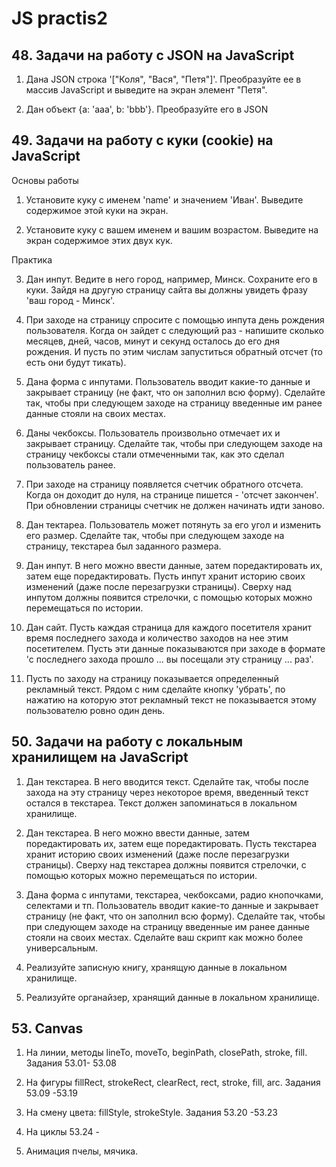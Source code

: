 # JS practis2

## 48. Задачи на работу с JSON на JavaScript
1. Дана JSON строка '["Коля", "Вася", "Петя"]'. Преобразуйте ее в массив JavaScript и выведите на экран элемент "Петя".

2. Дан объект {a: 'aaa', b: 'bbb'}. Преобразуйте его в JSON

## 49. Задачи на работу с куки (cookie) на JavaScript

Основы работы

1. Установите куку с именем 'name' и значением 'Иван'. Выведите содержимое этой куки на экран. 

2. Установите куку с вашем именем и вашим возрастом. Выведите на экран содержимое этих двух кук. 

Практика

3. Дан инпут. Ведите в него город, например, Минск. Сохраните его в куки. Зайдя на другую страницу сайта вы должны увидеть фразу 'ваш город - Минск'.

4. При заходе на страницу спросите с помощью инпута день рождения пользователя. Когда он зайдет с следующий раз - напишите сколько месяцев, дней, часов, минут и секунд осталось до его дня рождения. И пусть по этим числам запуститься обратный отсчет (то есть они будут тикать).

5. Дана форма с инпутами. Пользователь вводит какие-то данные и закрывает страницу (не факт, что он заполнил всю форму). Сделайте так, чтобы при следующем заходе на страницу введенные им ранее данные стояли на своих местах.

6. Даны чекбоксы. Пользователь произвольно отмечает их и закрывает страницу. Сделайте так, чтобы при следующем заходе на страницу чекбоксы стали отмеченными так, как это сделал пользователь ранее. 

7. При заходе на страницу появляется счетчик обратного отсчета. Когда он доходит до нуля, на странице пишется - 'отсчет закончен'. При обновлении страницы счетчик не должен начинать идти заново. 

8. Дан тектареа. Пользователь может потянуть за его угол и изменить его размер. Сделайте так, чтобы при следующем заходе на страницу, текстареа был заданного размера.

9. Дан инпут. В него можно ввести данные, затем поредактировать их, затем еще поредактировать. Пусть инпут хранит историю своих изменений (даже после перезагрузки страницы). Сверху над инпутом должны появится стрелочки, с помощью которых можно перемещаться по истории. 

10. Дан сайт. Пусть каждая страница для каждого посетителя хранит время последнего захода и количество заходов на нее этим посетителем. Пусть эти данные показываются при заходе в формате 'с последнего захода прошло ... вы посещали эту страницу ... раз'. 

11. Пусть по заходу на страницу показывается определенный рекламный текст. Рядом с ним сделайте кнопку 'убрать', по нажатию на которую этот рекламный текст не показывается этому пользователю ровно один день.

## 50. Задачи на работу с локальным хранилищем на JavaScript

1. Дан текстареа. В него вводится текст. Сделайте так, чтобы после захода на эту страницу через некоторое время, введенный текст остался в текстареа. Текст должен запоминаться в локальном хранилище.

2. Дан текстареа. В него можно ввести данные, затем поредактировать их, затем еще поредактировать. Пусть текстареа хранит историю своих изменений (даже после перезагрузки страницы). Сверху над текстареа должны появится стрелочки, с помощью которых можно перемещаться по истории.

3. Дана форма с инпутами, текстареа, чекбоксами, радио кнопочками, селектами и тп. Пользователь вводит какие-то данные и закрывает страницу (не факт, что он заполнил всю форму). Сделайте так, чтобы при следующем заходе на страницу введенные им ранее данные стояли на своих местах. Сделайте ваш скрипт как можно более универсальным.

4. Реализуйте записную книгу, хранящую данные в локальном хранилище.

5. Реализуйте органайзер, хранящий данные в локальном хранилище.

## 53. Canvas

1. На линии, методы lineTo, moveTo, beginPath, closePath, stroke, fill. Задания 53.01- 53.08

2. На фигуры fillRect, strokeRect, clearRect, rect, stroke, fill, arc. Задания 53.09 -53.19

3. На смену цвета: fillStyle, strokeStyle. Задания 53.20 -53.23

4. На циклы 53.24 -

5. Анимация пчелы, мячика.
